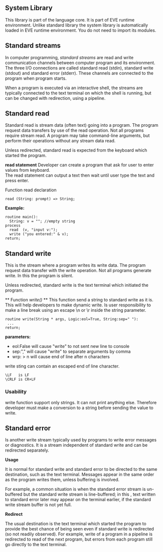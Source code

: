 ## System Library

This library is part of the language core. It is part of EVE runtime environment. Unlike standard library the system library is automatically loaded in EVE runtime environment. You do not need to import its modules.

## Standard streams

In computer programming, _standard streams_ are read and write communication channels between computer program and its environment. The three I/O connections are called standard read (stdin), standard write (stdout) and standard error (stderr). These channels are connected to the program when program starts. 

When a program is executed via an interactive shell, the streams are typically connected 
to the text terminal on which the shell is running, but can be changed with redirection, using a pipeline.


## Standard read 

Standard read is stream data (often text) going into a program. The program request data transfers by use of the read operation. Not all programs require stream read. 
A program may take command-line arguments, but perform their operations without any stream data read.

Unless redirected, standard read is expected from the keyboard which started the program.

**read statement**
Developer can create a program that ask for user to enter values from keyboard.  
The read statement can output a text then wait until user type the text and press enter.

Function read declaration
```
read (String: prompt) => String;
```

**Example:**
```
routine main():
  String: v = ""; //empty string
process  
  read  (v, "input v:");
  write ("you entered:" & v);
return;
```

## Standard write 

This is the stream where a program writes its write data. The program request data transfer with the write operation. Not all programs generate write. In this  the program is silent. 

Unless redirected, standard write is the text terminal which initiated the program.

** Function _write()_ **
This function send a string to standard write as it is. 
This will help developers to make dynamic write. 
Is user responsibility to make a line break using an escape \n or \r inside the string parameter.

```
routine write(String * args, Logic:eol=True, String:sep=" "):
 ...
return;
```

**parameters:**

* eol:False will cause "write" to not sent new line to console
* sep:","  will cause "write" to separate arguments by comma
* wrp: > n will cause end of line after n characters 

write sting can contain an escaped end of line character.
```
\LF   is LF 
\CRLF is CR+LF
```

### Usability
write function support only strings. It can not print anything else. 
Therefore developer must make a conversion to a string before sending the value to write.


## Standard error

Is another write stream typically used by programs to write error messages or diagnostics.  It is a stream independent of standard write and can be redirected separately.

**Usage**

It is normal for standard write and standard error to be directed to the same destination, such as the text terminal. Messages appear in the same order as the program writes them, unless buffering is involved. 

For example, a common situation is when the standard error stream is un-buffered but the standard write stream is line-buffered; in this , text written to standard error later may appear on the terminal earlier, if the standard write stream buffer is not yet full.

**Redirect**

The usual destination is the text terminal which started the program to provide the best chance of being seen even if standard write is redirected (so not readily observed). For example, write of a program in a pipeline is redirected to read of the next program, but errors from each program still go directly to the text terminal.
